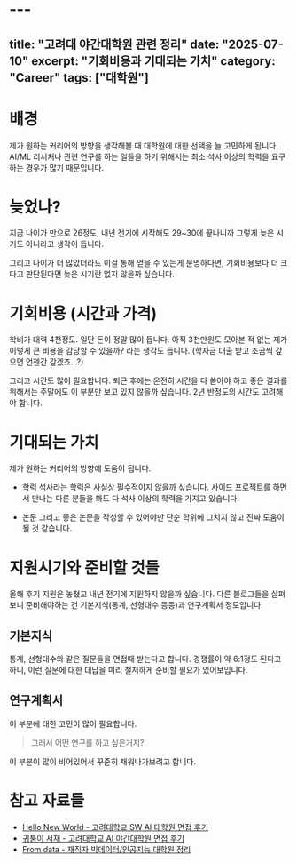 # ---
title: "고려대 야간대학원 관련 정리"
date: "2025-07-10"
excerpt: "기회비용과 기대되는 가치"
category: "Career"
tags: ["대학원"]
---

# 배경

제가 원하는 커리어의 방향을 생각해볼 때 대학원에 대한 선택을 늘 고민하게 됩니다.
AI/ML 리서처나 관련 연구를 하는 일들을 하기 위해서는 최소 석사 이상의 학력을 요구하는 경우가 많기 때문입니다.

# 늦었나?

지금 나이가 만으로 26정도, 내년 전기에 시작해도 29~30에 끝나니까 그렇게 늦은 시기도 아니라고 생각이 듭니다.

그리고 나이가 더 많았더라도 이걸 통해 얻을 수 있는게 분명하다면, 기회비용보다 더 크다고 판단된다면 늦은 시기란 없지 않을까 싶습니다.


# 기회비용 (시간과 가격)

학비가 대력 4천정도. 일단 돈이 정말 많이 듭니다.
아직 3천만원도 모아본 적 없는 제가 이렇게 큰 비용을 감당할 수 있을까? 라는 생각도 듭니다.
(학자금 대출 받고 조금씩 갚으면 언젠간 갚겠죠...?)


그리고 시간도 많이 필요합니다. 퇴근 후에는 온전히 시간을 다 쏟아야 하고 좋은 결과를 위해서는 주말에도 이 부분만 보고 있지 않을까 싶습니다.
2년 반정도의 시간도 고려해야 합니다.

# 기대되는 가치

제가 원하는 커리어의 방향에 도움이 됩니다.

- 학력
석사라는 학력은 사실상 필수적이지 않을까 싶습니다.
사이드 프로젝트를 하면서 만나는 다른 분들을 봐도 다 석사 이상의 학력을 가지고 있습니다.

- 논문
그리고 좋은 논문을 작성할 수 있어야만 단순 학위에 그치지 않고 진짜 도움이 될 것 같습니다.

# 지원시기와 준비할 것들

올해 후기 지원은 놓쳤고 내년 전기에 지원하지 않을까 싶습니다.
다른 블로그들을 살펴보니 준비해야하는 건 기본지식(통계, 선형대수 등등)과 연구계획서 정도입니다.

## 기본지식

통계, 선형대수와 같은 질문들을 면접때 받는다고 합니다.
경쟁률이 약 6:1정도 된다고 하니, 이런 질문에 대한 대답을 미리 철저하게 준비할 필요가 있어보입니다.



## 연구계획서

이 부분에 대한 고민이 많이 필요합니다.
> 그래서 어떤 연구를 하고 싶은거지? 

이 부분이 많이 비어있어서 꾸준히 채워나가보려고 합니다.


# 참고 자료들

- [Hello New World - 고려대학교 SW AI 대학원 면접 후기](https://hjjworld.tistory.com/10)
- [귀퉁이 서재 - 고려대학교 AI 야간대학원 면접 후기](https://bkshin.tistory.com/entry/%EA%B3%A0%EB%A0%A4%EB%8C%80%ED%95%99%EA%B5%90-AI-%EC%95%BC%EA%B0%84%EB%8C%80%ED%95%99%EC%9B%90-%EB%A9%B4%EC%A0%91-%ED%9B%84%EA%B8%B0)
- [From data - 재직자 빅데이터/인공지능 대학원 정리](https://datapoint.tistory.com/28)


